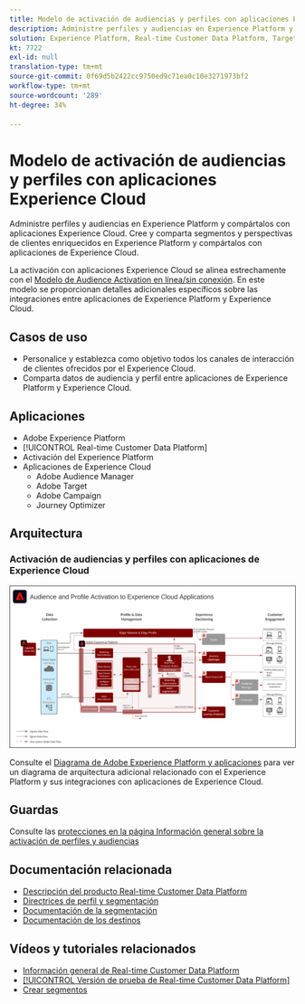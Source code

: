 ```yaml
---
title: Modelo de activación de audiencias y perfiles con aplicaciones Experience Cloud
description: Administre perfiles y audiencias en Experience Platform y compártalos con aplicaciones de Experience Cloud.
solution: Experience Platform, Real-time Customer Data Platform, Target, Audience Manager, Analytics, Experience Cloud Services
kt: 7722
exl-id: null
translation-type: tm+mt
source-git-commit: 0f69d5b2422cc9750ed9c71ea0c10e3271973bf2
workflow-type: tm+mt
source-wordcount: '289'
ht-degree: 34%

---
```


# Modelo de activación de audiencias y perfiles con aplicaciones Experience Cloud

Administre perfiles y audiencias en Experience Platform y compártalos con aplicaciones Experience Cloud. Cree y comparta segmentos y perspectivas de clientes enriquecidos en Experience Platform y compártalos con aplicaciones de Experience Cloud.

La activación con aplicaciones Experience Cloud se alinea estrechamente con el [Modelo de Audience Activation en línea/sin conexión](online-offline.md). En este modelo se proporcionan detalles adicionales específicos sobre las integraciones entre aplicaciones de Experience Platform y Experience Cloud.

## Casos de uso

* Personalice y establezca como objetivo todos los canales de interacción de clientes ofrecidos por el Experience Cloud.
* Comparta datos de audiencia y perfil entre aplicaciones de Experience Platform y Experience Cloud.

## Aplicaciones

* Adobe Experience Platform
* [!UICONTROL Real-time Customer Data Platform]
* Activación del Experience Platform
* Aplicaciones de Experience Cloud
   * Adobe Audience Manager
   * Adobe Target
   * Adobe Campaign
   * Journey Optimizer

## Arquitectura

### Activación de audiencias y perfiles con aplicaciones de Experience Cloud

<img src="assets/activation+apps.svg" alt="Arquitectura de referencia para la activación de audiencias y perfiles con aplicaciones Experience Cloud" style="border:1px solid #4a4a4a" />

Consulte el [Diagrama de Adobe Experience Platform y aplicaciones](https://experienceleague.adobe.com/docs/blueprints-learn/architecture/architecture-overview/platform-applications.html) para ver un diagrama de arquitectura adicional relacionado con el Experience Platform y sus integraciones con aplicaciones de Experience Cloud.

## Guardas

Consulte las [protecciones en la página Información general sobre la activación de perfiles y audiencias](overview.md)

## Documentación relacionada

* [Descripción del producto Real-time Customer Data Platform](https://helpx.adobe.com/es/legal/product-descriptions/real-time-customer-data-platform.html)
* [Directrices de perfil y segmentación](https://experienceleague.adobe.com/docs/experience-platform/profile/guardrails.html?lang=es)
* [Documentación de la segmentación](https://experienceleague.adobe.com/docs/experience-platform/segmentation/api/streaming-segmentation.html?lang=es)
* [Documentación de los destinos](https://experienceleague.adobe.com/docs/experience-platform/destinations/catalog/overview.html?lang=es)

## Vídeos y tutoriales relacionados

* [Información general de Real-time Customer Data Platform](https://experienceleague.adobe.com/docs/platform-learn/tutorials/application-services/rtcdp/understanding-the-real-time-customer-data-platform.html?lang=es)
* [[!UICONTROL Versión de prueba de Real-time Customer Data Platform]](https://experienceleague.adobe.com/docs/platform-learn/tutorials/application-services/rtcdp/demo.html?lang=es)
* [Crear segmentos](https://experienceleague.adobe.com/docs/platform-learn/tutorials/segments/create-segments.html?lang=es)
